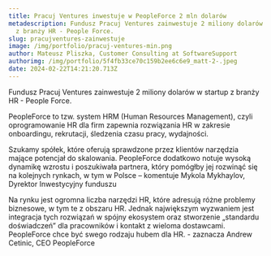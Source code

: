 ```yaml
---
title: Pracuj Ventures inwestuje w PeopleForce 2 mln dolarów
metadescription: Fundusz Pracuj Ventures zainwestuje 2 miliony dolarów w startup
  z branży HR - People Force.
slug: pracujventures-zainwestuje
image: /img/portfolio/pracuj-ventures-min.png
author: Mateusz Pliszka, Customer Consulting at SoftwareSupport
authorimg: /img/portfolio/5f4fb33ce70c159b2ee6c6e9_matt-2-.jpeg
date: 2024-02-22T14:21:20.713Z
---
```

Fundusz Pracuj Ventures zainwestuje 2 miliony dolarów w startup z branży HR - People Force.

PeopleForce to tzw. system HRM (Human Resources Management), czyli oprogramowanie HR dla firm zapewnia rozwiązania HR w zakresie onboardingu, rekrutacji, śledzenia czasu pracy, wydajności.

Szukamy spółek, które oferują sprawdzone przez klientów narzędzia mające potencjał do skalowania. PeopleForce dodatkowo notuje wysoką dynamikę wzrostu i poszukiwała partnera, który pomógłby jej rozwinąć się na kolejnych rynkach, w tym w Polsce – komentuje Mykola Mykhaylov, Dyrektor Inwestycyjny funduszu

Na rynku jest ogromna liczba narzędzi HR, które adresują różne problemy biznesowe, w tym te z obszaru HR. Jednak największym wyzwaniem jest integracja tych rozwiązań w spójny ekosystem oraz stworzenie „standardu doświadczeń” dla pracowników i kontakt z wieloma dostawcami. PeopleForce chce być swego rodzaju hubem dla HR. - zaznacza Andrew Cetinic, CEO PeopleForce